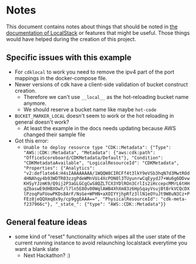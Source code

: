 # Notes

This document contains notes about things that should be noted in [the documentation of LocalStack](docs.localstack.cloud) or features that might be useful.
Those things would have helped during the creation of this project.

## Specific issues with this example
- For `cdklocal` to work you need to remove the ipv4 part of the port mappings in the docker-compose file.
- Newer versions of cdk have a client-side validation of bucket construct creation.
  - Therefore we can't use `__local__` as the hot-reloading bucket name anymore.
  - We should reserve a bucket name like maybe `hot-code`
- `BUCKET_MARKER_LOCAL` doesn't seem to work or the hot reloading in general doesn't work?
  - At least the example in the docs needs updating because AWS changed their sample file
- Got this error: 
  - ```Unable to deploy resource type "CDK::Metadata": {"Type": "AWS::CDK::Metadata", "Metadata": {"aws:cdk:path": "OfficeScoreboard/CDKMetadata/Default"}, "Condition": "CDKMetadataAvailable", "LogicalResourceId": "CDKMetadata", "Properties": {"Analytics": "v2:deflate64:H4sIAAAAAAAA/1WQQW8CIRCFf4t3lkY9eVSb3hqN7d3MwtROd4HNAhqy4b93WDTR03zzgPdeWMnVUi4XcPON0l3TUyunrwCqEyydJ7+Wu6g6DDvwKHSyYJzmK9/Q9ij2P3aGLGCgCwS8QZLTCX3YDlROn3CrlIs2iHccepcMMrL6tHHqZbaswE9dHBXOwY/l7ln5E8Ov00WqlAWB4XhXm83z6HpSqayVsujBtBrkVCQcDXlPzoqPaFUowPKDs8ArF/NsGe+WPHN+aXOIYYjhpRfz3llN1eOYuJt9W8uN3Cz+PFEz8jeQQXmq8x9y/cp9ggEAAA==", "PhysicalResourceId": "cdk-meta-f237966c"}, "_state_": {"type": "AWS::CDK::Metadata"}}```
## General feature ideas
- some kind of "reset" functionality which wipes all the user state of the current running instance to avoid relaunching localstack everytime you want a blank slate
  - Next Hackathon? :)
